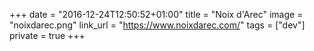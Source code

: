 +++
date = "2016-12-24T12:50:52+01:00"
title = "Noix d'Arec"
image = "noixdarec.png"
link_url = "https://www.noixdarec.com/"
tags = ["dev"]
private = true
+++

